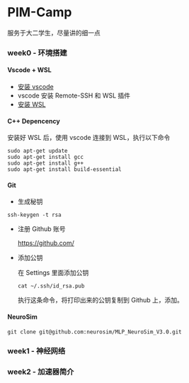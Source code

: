 # PIM-Camp
服务于大二学生，尽量讲的细一点

### week0 - 环境搭建

#### Vscode + WSL

* [安装 vscode](https://code.visualstudio.com/)
* vscode 安装 Remote-SSH 和 WSL 插件
* [安装 WSL](https://zhuanlan.zhihu.com/p/386590591) 



#### C++ Depencency

安装好 WSL 后，使用 vscode 连接到 WSL，执行以下命令

```shell
sudo apt-get update
sudo apt-get install gcc
sudo apt-get install g++
sudo apt-get install build-essential
```



#### Git

* 生成秘钥

```shell
ssh-keygen -t rsa
```



* 注册 Github 账号

  https://github.com/



* 添加公钥

  在 Settings 里面添加公钥

  ```shell
  cat ~/.ssh/id_rsa.pub
  ```

  执行这条命令，将打印出来的公钥复制到 Github 上，添加。

  

#### NeuroSim

```shell
git clone git@github.com:neurosim/MLP_NeuroSim_V3.0.git
```





### week1 - 神经网络





### week2 - 加速器简介